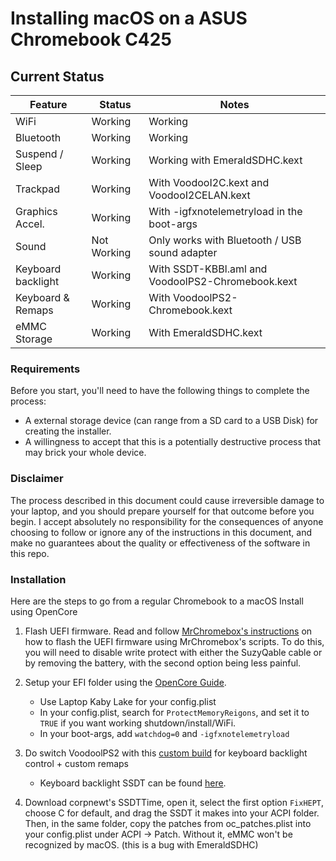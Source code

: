 # Installing macOS on a ASUS Chromebook C425


## Current Status


| Feature            | Status               | Notes                                                             |
|--------------------|----------------------|-------------------------------------------------------------------|
| WiFi               | Working              | Working                                                           |
| Bluetooth          | Working              | Working                                                           |
| Suspend / Sleep    | Working              | Working with EmeraldSDHC.kext                                     |
| Trackpad           | Working              | With VoodooI2C.kext and VoodooI2CELAN.kext                        |
| Graphics Accel.    | Working              | With -igfxnotelemetryload in the boot-args                        |
| Sound              | Not Working          | Only works with Bluetooth / USB sound adapter                     |
| Keyboard backlight | Working              | With SSDT-KBBl.aml and VoodoolPS2-Chromebook.kext                 |                                           
| Keyboard & Remaps  | Working              | With VoodoolPS2-Chromebook.kext                                   |
| eMMC Storage       | Working              | With EmeraldSDHC.kext                                             |

### Requirements

Before you start, you'll need to have the following things to complete the process:

- A external storage device (can range from a SD card to a USB Disk) for creating the installer.
- A willingness to accept that this is a potentially destructive process that may brick your whole device.

### Disclaimer

The process described in this document could cause irreversible damage to your laptop, and you should prepare yourself for that outcome before you begin. I accept absolutely no responsibility for the consequences of anyone choosing to follow or ignore any of the instructions in this document, and make no guarantees about the quality or effectiveness of the software in this repo.

### Installation

Here are the steps to go from a regular Chromebook to a macOS Install using OpenCore

1. Flash UEFI firmware. Read and follow [MrChromebox's instructions](https://mrchromebox.tech) on how to flash the UEFI firmware using MrChromebox's scripts. To do this, you will need to disable write protect with either the SuzyQable cable or by removing the battery, with the second option being less painful.

2. Setup your EFI folder using the [OpenCore Guide](https://dortania.github.io/OpenCore-Install-Guide/).
    - Use Laptop Kaby Lake for your config.plist 
    - In your config.plist, search for `ProtectMemoryReigons`, and set it to `TRUE` if you want working shutdown/install/WiFi.
    - In your boot-args, add `watchdog=0` and `-igfxnotelemetryload`

3. Do switch VoodoolPS2 with this [custom build](https://github.com/one8three/VoodooPS2-Chromebook/releases) for keyboard backlight control + custom       remaps 
   - Keyboard backlight SSDT can be found [here](https://github.com/one8three/VoodooPS2-Chromebook/blob/master/SSDT-KBBL.aml). 

4. Download corpnewt's SSDTTime, open it, select the first option `FixHEPT`, choose C for default, and drag the SSDT it makes into your ACPI folder. Then, in the same folder, copy the patches from oc_patches.plist into your config.plist under ACPI -> Patch. Without it, eMMC won't be recognized by macOS. (this is a bug with EmeraldSDHC)



